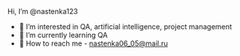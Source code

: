 Hi, I’m @nastenka123
- 👀 I’m interested in QA, artificial intelligence, project management
- 🌱 I’m currently learning QA
- 💞️ How to reach me - nastenka06_05@mail.ru

